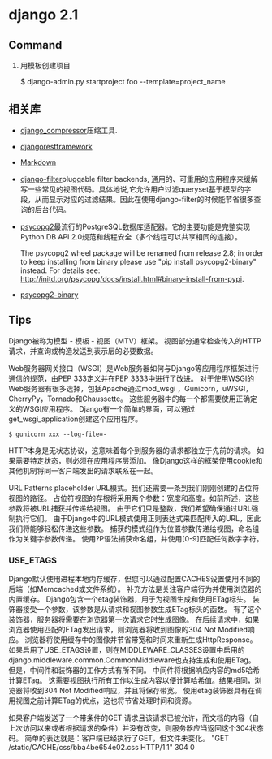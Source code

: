 # django 2.1

## Command 

1. 用模板创建项目


    $ django-admin.py startproject foo --template=project_name

## 相关库
- [django_compressor](https://pypi.org/project/django-compressor/)压缩工具.
- [djangorestframework](http://www.django-rest-framework.org/#installation)
- [Markdown]()
- [django-filter]()pluggable filter backends, 通用的、可重用的应用程序来缓解写一些常见的视图代码。具体地说,它允许用户过滤queryset基于模型的字段，从而显示对应的过滤结果。因此在使用django-filter的时候能节省很多查询的后台代码。
- [psycopg2](http://initd.org/psycopg/)最流行的PostgreSQL数据库适配器。它的主要功能是完整实现Python DB API 2.0规范和线程安全（多个线程可以共享相同的连接）。


    The psycopg2 wheel package will be renamed from release 2.8; 
    in order to keep installing from binary please use "pip install psycopg2-binary" instead. 
    For details see: <http://initd.org/psycopg/docs/install.html#binary-install-from-pypi>.


- [psycopg2-binary](https://pypi.org/project/psycopg2-binary/)



## Tips
Django被称为模型 - 模板 - 视图（MTV）框架。 视图部分通常检查传入的HTTP请求，并查询或构造发送到表示层的必要数据。

Web服务器网关接口（WSGI）是Web服务器如何与Django等应用程序框架进行通信的规范，由PEP 333定义并在PEP 3333中进行了改进。
对于使用WSGI的Web服务器有很多选择，包括Apache通过mod_wsgi ，Gunicorn，uWSGI，CherryPy，Tornado和Chaussette。
这些服务器中的每一个都需要使用正确定义的WSGI应用程序。 Django有一个简单的界面，可以通过get_wsgi_application创建这个应用程序。
    
    $ gunicorn xxx --log-file=-

HTTP本身是无状态协议，这意味着每个到服务器的请求都独立于先前的请求。 如果需要特定状态，则必须在应用程序层添加。 
像Django这样的框架使用cookie和其他机制将同一客户端发出的请求联系在一起。

URL Patterns
placeholder URL模式。我们还需要一条到我们刚刚创建的占位符视图的路径。
占位符视图的存根将采用两个参数：宽度和高度。如前所述，这些参数将被URL捕获并传递给视图。
由于它们只是整数，我们希望确保通过URL强制执行它们。 
由于Django中的URL模式使用正则表达式来匹配传入的URL，因此我们将能够轻松传递这些参数。
捕获的模式组作为位置参数传递给视图，命名组作为关键字参数传递。
使用?P语法捕获命名组，并使用[0-9]匹配任何数字字符。

### USE_ETAGS
Django默认使用进程本地内存缓存，但您可以通过配置CACHES设置使用不同的后端（如Memcached或文件系统）。
补充方法是关注客户端行为并使用浏览器的内置缓存。
Django包含一个etag装饰器，用于为视图生成和使用ETag标头。
装饰器接受一个参数，该参数是从请求和视图参数生成ETag标头的函数。
有了这个装饰器，服务器将需要在浏览器第一次请求它时生成图像。
在后续请求中，如果浏览器使用匹配的ETag发出请求，则浏览器将收到图像的304 Not Modified响应。
浏览器将使用缓存中的图像并节省带宽和时间来重新生成HttpResponse。
如果启用了USE_ETAGS设置，则在MIDDLEWARE_CLASSES设置中启用的django.middleware.common.CommonMiddleware也支持生成和使用ETag。
但是，中间件和装饰器的工作方式有所不同。 中间件将根据响应内容的md5哈希计算ETag。 
这需要视图执行所有工作以生成内容以便计算哈希值。结果相同，浏览器将收到304 Not Modified响应，并且将保存带宽。
使用etag装饰器具有在调用视图之前计算ETag的优点，这也将节省处理时间和资源。

如果客户端发送了一个带条件的GET 请求且该请求已被允许，而文档的内容（自上次访问以来或者根据请求的条件）并没有改变，则服务器应当返回这个304状态码。
简单的表达就是：客户端已经执行了GET，但文件未变化。
"GET /static/CACHE/css/bba4be654e02.css HTTP/1.1" 304 0
